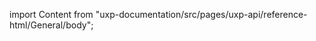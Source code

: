 
import Content from "uxp-documentation/src/pages/uxp-api/reference-html/General/body";

<Content query="product=photoshop"/>
